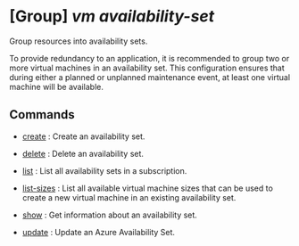 # [Group] _vm availability-set_

Group resources into availability sets.

To provide redundancy to an application, it is recommended to group two or more virtual machines in an availability set. This configuration ensures that during either a planned or unplanned maintenance event, at least one virtual machine will be available.

## Commands

- [create](/Commands/vm/availability-set/_create.md)
: Create an availability set.

- [delete](/Commands/vm/availability-set/_delete.md)
: Delete an availability set.

- [list](/Commands/vm/availability-set/_list.md)
: List all availability sets in a subscription.

- [list-sizes](/Commands/vm/availability-set/_list-sizes.md)
: List all available virtual machine sizes that can be used to create a new virtual machine in an existing availability set.

- [show](/Commands/vm/availability-set/_show.md)
: Get information about an availability set.

- [update](/Commands/vm/availability-set/_update.md)
: Update an Azure Availability Set.
